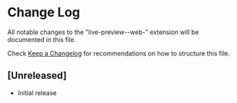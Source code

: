 # Change Log

All notable changes to the "live-preview--web-" extension will be documented in this file.

Check [Keep a Changelog](http://keepachangelog.com/) for recommendations on how to structure this file.

## [Unreleased]

- Initial release